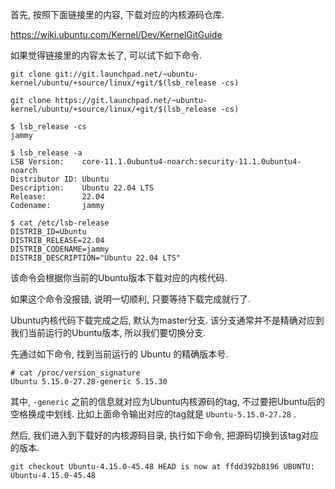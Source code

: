 
首先, 按照下面链接里的内容, 下载对应的内核源码仓库. 

https://wiki.ubuntu.com/Kernel/Dev/KernelGitGuide

如果觉得链接里的内容太长了, 可以试下如下命令. 

```
git clone git://git.launchpad.net/~ubuntu-kernel/ubuntu/+source/linux/+git/$(lsb_release -cs)

git clone https://git.launchpad.net/~ubuntu-kernel/ubuntu/+source/linux/+git/$(lsb_release -cs)
```


```
$ lsb_release -cs
jammy

$ lsb_release -a
LSB Version:    core-11.1.0ubuntu4-noarch:security-11.1.0ubuntu4-noarch
Distributor ID: Ubuntu
Description:    Ubuntu 22.04 LTS
Release:        22.04
Codename:       jammy

$ cat /etc/lsb-release
DISTRIB_ID=Ubuntu
DISTRIB_RELEASE=22.04
DISTRIB_CODENAME=jammy
DISTRIB_DESCRIPTION="Ubuntu 22.04 LTS"
```

该命令会根据你当前的Ubuntu版本下载对应的内核代码. 

如果这个命令没报错, 说明一切顺利, 只要等待下载完成就行了. 

Ubuntu内核代码下载完成之后, 默认为master分支. 该分支通常并不是精确对应到我们当前运行的Ubuntu版本, 所以我们要切换分支. 

先通过如下命令, 找到当前运行的 Ubuntu 的精确版本号. 

```
# cat /proc/version_signature
Ubuntu 5.15.0-27.28-generic 5.15.30
```

其中, `-generic` 之前的信息就对应为Ubuntu内核源码的tag, 不过要把Ubuntu后的空格换成中划线. 比如上面命令输出对应的tag就是 `Ubuntu-5.15.0-27.28` . 

然后, 我们进入到下载好的内核源码目录, 执行如下命令, 把源码切换到该tag对应的版本. 

```
git checkout Ubuntu-4.15.0-45.48 HEAD is now at ffdd392b8196 UBUNTU: Ubuntu-4.15.0-45.48
```
